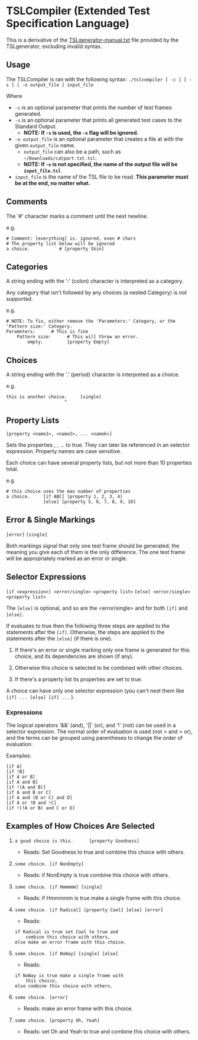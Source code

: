 # TSLCompiler (Extended Test Specification Language)

This is a derivative of the [TSLgenerator-manual.txt](https://www.github.com/alexorso/tslgenerator/blob/master/Docs/TSLgenerator-manual.txt) file provided by the TSLgenerator, excluding
invalid syntax.

## Usage
The TSLCompiler is ran with the following syntax:
`./tslcompiler [ -c ] [ -s ] [ -o output_file ] input_file`

Where
- `-c` is an optional parameter that prints the number of test frames generated.
- `-s` is an optional parameter that prints all generated test cases to the Standard Output. 
    - **NOTE: If `-s` is used, the `-o` flag will be ignored.**
- `-o output_file` is an optional parameter that creates a file at with the given `output_file` name.
    - `output_file` can also be a path, such as `~/Downloads/catpart.txt.tsl`. 
    - **NOTE: If `-o` is not specified, the name of the output file will be `input_file.tsl`**
- `input_file` is the name of the TSL file to be read. **This parameter must be at the end, no matter what.**

## Comments
The '#' character marks a comment until the next newline.

e.g.
```
# Comment: [everything] is. ignored, even # chars
# The property list below will be ignored
a choice.           # [property Skin]
```


## Categories
A string ending with the ':' (colon) character is
interpreted as a category.

Any category that isn't followed by any choices (a nested Category) is not supported.

e.g.
```
# NOTE: To fix, either remove the 'Parameters:' Category, or the 'Pattern size:' Category.
Parameters:      # This is fine
    Pattern size:      # This will throw an error.
        empty.         [property Empty]
```


## Choices
A string ending with the '.' (period) character is
interpreted as a choice.

e.g.
```
this is another choice.     [single]
                      ^
```


## Property Lists
`[property <name1>, <name2>, ... <namek>]`

Sets the properties <name1>, <name2>, ... <namek> to
true.  They can later be referenced in an selector
expression.  Property names are case sensitive.

Each choice can have several property lists, but not more
than 10 properties total.

e.g.
```
# this choice uses the max number of properties
a choice.     [if ABC] [property 1, 2, 3, 4]
              [else] [property 5, 6, 7, 8, 9, 10]
```


## Error & Single Markings
`[error]`
`[single]`

Both markings signal that only one test frame should be
generated; the meaning you give each of them is the only
difference.  The one test frame will be appropriately
marked as an error or single.


## Selector Expressions
`[if <expression>] <error/single> <property list>`
`[else] <error/single> <property list>`

The `[else]` is optional, and so are the <error/single> and
<property list> for both `[if]` and `[else]`.

If <expression> evaluates to true then the following
three steps are applied to the statements after the `[if]`.
Otherwise, the steps are applied to the statements after
the `[else]` (if there is one).

 1. If there's an error or single marking only one frame
    is generated for this choice, and its dependencies are shown (if any).

 2. Otherwise this choice is selected to be combined with
    other choices.

 3. If there's a property list its properties are set to
    true.

A choice can have only one selector expression (you can't
nest them like `[if] ... [else] [if] ...` ).

### Expressions
The logical operators '&&' (and), '||' (or), and '!' (not) can be
used in a selector expression.  The normal order of
evaluation is used (not > and > or), and the terms can be
grouped using parentheses to change the order of
evaluation.

Examples:
```
[if A]
[if !B]
[if A or B]
[if A and B]
[if !(A and B)]
[if A and B or C]
[if A and (B or C) and D]
[if A or !B and !C]
[if !(!A or B) and C or D]
```

## Examples of How Choices Are Selected

1. `a good choice is this.      [property Goodness]`
    - Reads: Set Goodness to true and combine this choice with others.

2.  `some choice. [if NonEmpty]`
    - Reads:  if NonEmpty is true combine this choice with others.

3.  `some choice. [if Hmmmmm] [single]`
    - Reads:  if Hmmmmm is true make a single frame with this choice.

4.  `some choice. [if Radical] [property Cool] [else] [error]`
    - Reads:  
    ```
    if Radical is true set Cool to true and
        combine this choice with others,
    else make an error frame with this choice.
    ```

5.  `some choice. [if NoWay] [single] [else]`
    - Reads:  
    ```
    if NoWay is true make a single frame with
        this choice,
    else combine this choice with others.
    ```

6.  `some choice. [error]`
    - Reads:  make an error frame with this choice.

7.  `some choice. [property Oh, Yeah]`
    - Reads:  set Oh and Yeah to true and combine this choice with others.
